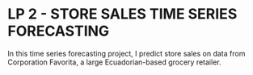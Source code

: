 # LP 2 - STORE SALES TIME SERIES FORECASTING
 In this time series forecasting project, I predict store sales on data from Corporation Favorita, a large Ecuadorian-based grocery retailer. 
